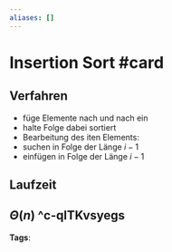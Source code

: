 ```yaml
---
aliases: []
---
```


# Insertion Sort #card
## Verfahren
- füge Elemente nach und nach ein
- halte Folge dabei sortiert
- Bearbeitung des iten Elements:
- suchen in Folge der Länge $i-1$
- einfügen in Folge der Länge $i-1$
## Laufzeit
$\Theta(n)$ 
^c-qlTKvsyegs
---
**Tags**: 